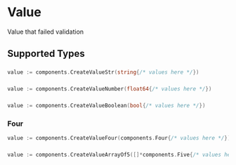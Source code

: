 # Value

Value that failed validation


## Supported Types

### 

```go
value := components.CreateValueStr(string{/* values here */})
```

### 

```go
value := components.CreateValueNumber(float64{/* values here */})
```

### 

```go
value := components.CreateValueBoolean(bool{/* values here */})
```

### Four

```go
value := components.CreateValueFour(components.Four{/* values here */})
```

### 

```go
value := components.CreateValueArrayOf5([]*components.Five{/* values here */})
```

